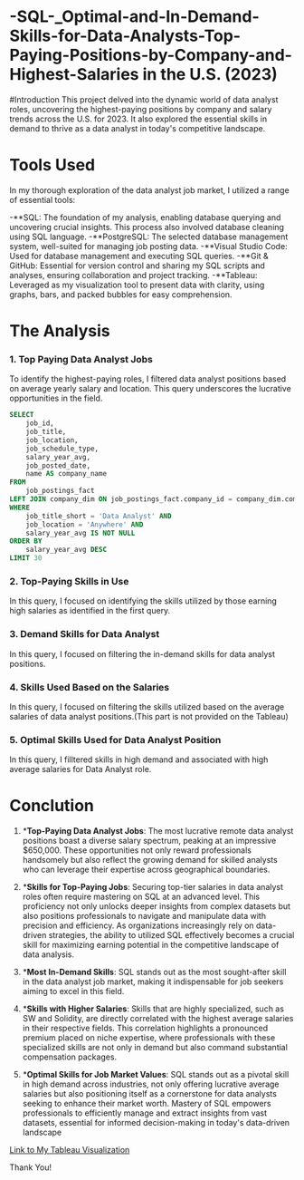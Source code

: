 # -SQL-_Optimal-and-In-Demand-Skills-for-Data-Analysts-Top-Paying-Positions-by-Company-and-Highest-Salaries in the U.S. (2023)
#Introduction
This project delved into the dynamic world of data analyst roles, uncovering the highest-paying positions by company and salary trends across the U.S. for 2023.
It also explored the essential skills in demand to thrive as a data analyst in today's competitive landscape.

# Tools Used 
In my thorough exploration of the data analyst job market, I utilized a range of essential tools:

-**SQL: The foundation of my analysis, enabling database querying and uncovering crucial insights. This process also involved database cleaning using SQL language.
-**PostgreSQL: The selected database management system, well-suited for managing job posting data.
-**Visual Studio Code: Used for database management and executing SQL queries. 
-**Git & GitHub: Essential for version control and sharing my SQL scripts and analyses, ensuring collaboration and project tracking. 
-**Tableau: Leveraged as my visualization tool to present data with clarity, using graphs, bars, and packed bubbles for easy comprehension.

# The Analysis
### 1. Top Paying Data Analyst Jobs
To identify the highest-paying roles, I filtered data analyst positions based on average yearly salary and location. This query underscores the lucrative opportunities in the field.

```sql
SELECT
    job_id,
    job_title,
    job_location,
    job_schedule_type,
    salary_year_avg,
    job_posted_date,
    name AS company_name
FROM
    job_postings_fact
LEFT JOIN company_dim ON job_postings_fact.company_id = company_dim.company_id
WHERE
    job_title_short = 'Data Analyst' AND
    job_location = 'Anywhere' AND
    salary_year_avg IS NOT NULL
ORDER BY
    salary_year_avg DESC
LIMIT 30
```

### 2. Top-Paying Skills in Use
In this query, I focused on identifying the skills utilized by those earning high salaries as identified in the first query.

### 3. Demand Skills for Data Analyst 
In this query, I focused on filtering the in-demand skills for data analyst positions.

### 4. Skills Used Based on the Salaries
In this query, I focused on filtering the skills utilized based on the average salaries of data analyst positions.(This part is not provided on the Tableau)

### 5. Optimal Skills Used for Data Analyst Position
In this query, I filltered skills in high demand and associated with high average salaries for Data Analyst role.

# Conclution
1. ***Top-Paying Data Analyst Jobs**:
The most lucrative remote data analyst positions boast a diverse salary spectrum, peaking at an impressive $650,000.
These opportunities not only reward professionals handsomely but also reflect the growing demand for skilled analysts who can leverage their expertise across geographical boundaries.

2. ***Skills for Top-Paying Jobs**:
Securing top-tier salaries in data analyst roles often require mastering on SQL at an advanced level.
This proficiency not only unlocks deeper insights from complex datasets but also positions professionals to navigate and manipulate data with precision and efficiency.
As organizations increasingly rely on data-driven strategies, the ability to utilized SQL effectively becomes a crucial skill for maximizing earning potential in the competitive landscape of data analysis.

3. ***Most In-Demand Skills**:
SQL stands out as the most sought-after skill in the data analyst job market, making it indispensable for job seekers aiming to excel in this field.

4. ***Skills with Higher Salaries**:
Skills that are highly specialized, such as SW and Solidity, are directly correlated with the highest average salaries in their respective fields.
This correlation highlights a pronounced premium placed on niche expertise, where professionals with these specialized skills are not only in demand but also command substantial compensation packages.

5. ***Optimal Skills for Job Market Values**:
SQL stands out as a pivotal skill in high demand across industries, not only offering lucrative average salaries but also positioning itself as a cornerstone for data analysts seeking to enhance their market worth.
Mastery of SQL empowers professionals to efficiently manage and extract insights from vast datasets, essential for informed decision-making in today's data-driven landscape

[Link to My Tableau Visualization](https://public.tableau.com/app/profile/akemi.taira.vasquez/viz/OptimalandIn-DemandSkillsforDataAnalystsTopPayingPositionsbyCompanyandHighestSalariesintheU_S_2023/Dashboard1)

Thank You!
